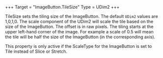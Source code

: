 +++
Target = "ImageButton.TileSize"
Type = UDim2
+++

TileSize sets the tiling size of the ImageButton. The default `UDim2` values are 1,0,1,0. The scale component of the UDim2 will scale the tile based on the size of the ImageButton. The offset is in raw pixels. The tiling starts at the upper left-hand corner of the image. For example a scale of 0.5 will mean the tile will be half the size of the ImageButton (in the corresponding axis).This property is only active if the ScaleType for the ImageButton is set to Tile instead of Slice or Stretch.